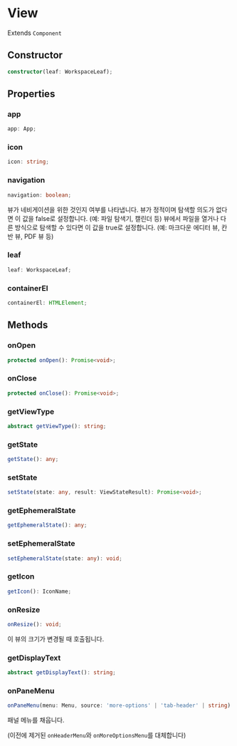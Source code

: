 # View

Extends `Component`

## Constructor

```ts
constructor(leaf: WorkspaceLeaf);
```

## Properties

### app

```ts
app: App;
```

### icon

```ts
icon: string;
```

### navigation

```ts
navigation: boolean;
```

뷰가 네비게이션을 위한 것인지 여부를 나타냅니다.
뷰가 정적이며 탐색할 의도가 없다면 이 값을 false로 설정합니다.
(예: 파일 탐색기, 캘린더 등)
뷰에서 파일을 열거나 다른 방식으로 탐색할 수 있다면 이 값을 true로 설정합니다.
(예: 마크다운 에디터 뷰, 칸반 뷰, PDF 뷰 등)

### leaf

```ts
leaf: WorkspaceLeaf;
```

### containerEl

```ts
containerEl: HTMLElement;
```

## Methods

### onOpen

```ts
protected onOpen(): Promise<void>;
```

### onClose

```ts
protected onClose(): Promise<void>;
```

### getViewType

```ts
abstract getViewType(): string;
```

### getState

```ts
getState(): any;
```

### setState

```ts
setState(state: any, result: ViewStateResult): Promise<void>;
```

### getEphemeralState

```ts
getEphemeralState(): any;
```

### setEphemeralState

```ts
setEphemeralState(state: any): void;
```

### getIcon

```ts
getIcon(): IconName;
```

### onResize

```ts
onResize(): void;
```

이 뷰의 크기가 변경될 때 호출됩니다.

### getDisplayText

```ts
abstract getDisplayText(): string;
```

### onPaneMenu

```ts
onPaneMenu(menu: Menu, source: 'more-options' | 'tab-header' | string): void;
```

패널 메뉴를 채웁니다.

(이전에 제거된 `onHeaderMenu`와 `onMoreOptionsMenu`를 대체합니다)
